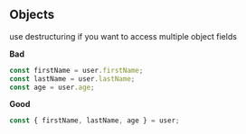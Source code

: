 ## Objects

use destructuring if you want to access multiple object fields

**Bad**

```javascript
const firstName = user.firstName;
const lastName = user.lastName;
const age = user.age;
```

**Good**

```javascript
const { firstName, lastName, age } = user;
```
